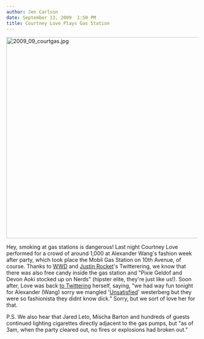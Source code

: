 ```yaml
---
author: Jen Carlson
date: September 13, 2009  1:50 PM
title: Courtney Love Plays Gas Station
---
```


<p><span class="mt-enclosure mt-enclosure-image" style="display: inline;"> <img alt="2009_09_courtgas.jpg" src="https://web.archive.org/web/20130707132452im_/http://gothamist.com/attachments/arts_jen/2009_09_courtgas.jpg" width="640" height="530" class="image-none"> </span></p>

<p>Hey, smoking at gas stations is dangerous! Last night Courtney Love performed for a crowd of around 1,000 at Alexander Wang&apos;s fashion week after party, which took place the Mobil Gas Station on 10th Avenue, of course. Thanks to <a href="https://web.archive.org/web/20130707132452/http://twitter.com/womensweardaily/status/3947581685">WWD</a> and <a href="https://web.archive.org/web/20130707132452/http://twitter.com/justinrocket">Justin Rocket</a>&apos;s Twitterering, we know that there was also free candy inside the gas station and &quot;Pixie Geldof and Devon Aoki stocked up on Nerds&quot; (hipster elite, they&apos;re just like us!). Soon after, Love was back <a href="https://web.archive.org/web/20130707132452/http://twitter.com/courtneylover79/status/3951622063">to Twittering</a> herself, saying, &quot;we had way fun tonight for Alexander (Wang) sorry we mangled &apos;<a href="https://web.archive.org/web/20130707132452/http://www.youtube.com/watch?v=KcS5E_Mi4Uo">Unsatisfied</a>&apos; westerberg but they were so fashionista they didnt know dick.&quot; Sorry, but we sort of love her for that.</p>

<p>P.S. We also hear that  Jared Leto, Mischa Barton and hundreds of guests continued lighting cigarettes directly adjacent to the gas pumps, but &quot;as of 3am, when the party cleared out, no fires or explosions had broken out.&quot;</p>